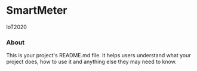 SmartMeter
==========

IoT2020

### About

This is your project's README.md file. It helps users understand what your
project does, how to use it and anything else they may need to know.
